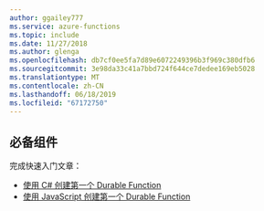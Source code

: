 ```yaml
---
author: ggailey777
ms.service: azure-functions
ms.topic: include
ms.date: 11/27/2018
ms.author: glenga
ms.openlocfilehash: db7cf0ee5fa7d89e6072249396b3f969c380dfb6
ms.sourcegitcommit: 3e98da33c41a7bbd724f644ce7dedee169eb5028
ms.translationtype: MT
ms.contentlocale: zh-CN
ms.lasthandoff: 06/18/2019
ms.locfileid: "67172750"
---
```

## <a name="prerequisites"></a>必备组件

完成快速入门文章：

* [使用 C# 创建第一个 Durable Function](../articles/azure-functions/durable/durable-functions-create-first-csharp.md)
* [使用 JavaScript 创建第一个 Durable Function](../articles/azure-functions/durable/quickstart-js-vscode.md)